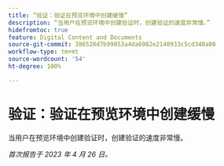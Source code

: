 ```yaml
---
title: “验证：验证在预览环境中创建缓慢”
description: “当用户在预览环境中创建验证时，创建验证的速度非常慢。”
hidefromtoc: true
feature: Digital Content and Documents
source-git-commit: 386528d7b99053a4da6982e2140933c5cd348a08
workflow-type: tm+mt
source-wordcount: '54'
ht-degree: 100%

---
```



# 验证：验证在预览环境中创建缓慢

<!--This article is by request. Article is on WF and WFP TOCs-->

当用户在预览环境中创建验证时，创建验证的速度非常慢。

_首次报告于 2023 年 4 月 26 日。_

